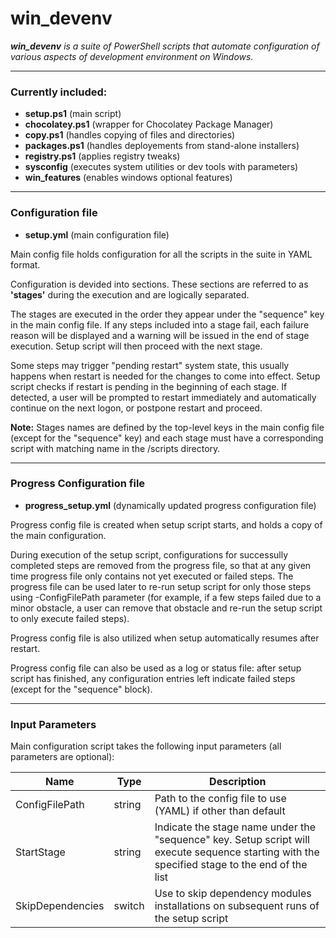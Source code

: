 # win_devenv

***win_devenv*** *is a suite of PowerShell scripts that automate configuration of various aspects of development environment on Windows.*

---
### Currently included:
- **setup.ps1** (main script)
- **chocolatey.ps1** (wrapper for Chocolatey Package Manager)
- **copy.ps1** (handles copying of files and directories)
- **packages.ps1** (handles deployements from stand-alone installers)
- **registry.ps1** (applies registry tweaks)
- **sysconfig** (executes system utilities or dev tools with parameters)
- **win_features** (enables windows optional features)

---
### Configuration file
- **setup.yml** (main configuration file)

Main config file holds configuration for all the scripts in the suite in YAML format.

Configuration is devided into sections. These sections are referred to as **'stages'** during the execution and are logically separated.

The stages are executed in the order they appear under the "sequence" key in the main config file. If any steps included into a stage fail, each failure reason will be displayed and a warning will be issued in the end of stage execution. Setup script will then proceed with the next stage.

Some steps may trigger "pending restart" system state, this usually happens when restart is needed for the changes to come into effect. Setup script checks if restart is pending in the beginning of each stage. If detected, a user will be prompted to restart immediately and automatically continue on the next logon, or postpone restart and proceed.

**Note:** Stages names are defined by the top-level keys in the main config file (except for the "sequence" key) and each stage must have a corresponding script with matching name in the /scripts directory.

---
### Progress Configuration file
- **progress_setup.yml** (dynamically updated progress configuration file)

Progress config file is created when setup script starts, and holds a copy of the main configuration.

During execution of the setup script, configurations for successully completed steps are removed from the progress file, so that at any given time progress file only contains not yet executed or failed steps. The progress file can be used later to re-run setup script for only those steps using -ConfigFilePath parameter (for example, if a few steps failed due to a minor obstacle, a user can remove that obstacle and re-run the setup script to only execute failed steps).

Progress config file is also utilized when setup automatically resumes after restart.

Progress config file can also be used as a log or status file: after setup script has finished, any configuration entries left indicate failed steps (except for the "sequence" block).

---
### Input Parameters
Main configuration script takes the following input parameters (all parameters are optional):

| Name | Type | Description |
| ------ | ------ | ------ |
| ConfigFilePath | string | Path to the config file to use (YAML) if other than default |
| StartStage | string | Indicate the stage name under the "sequence" key. Setup script will execute sequence starting with the specified stage to the end of the list |
| SkipDependencies | switch | Use to skip dependency modules installations on subsequent runs of the setup script |

